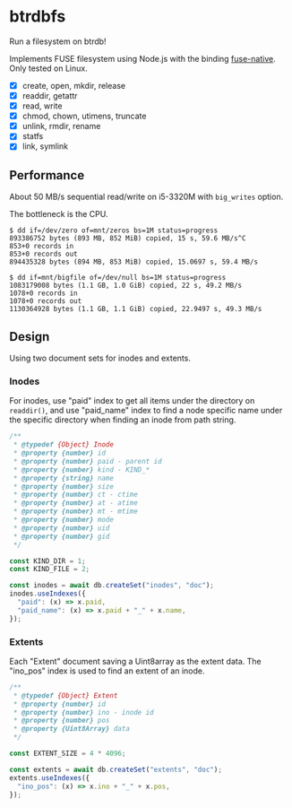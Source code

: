 # btrdbfs

Run a filesystem on btrdb!

Implements FUSE filesystem using Node.js with the binding
[fuse-native](https://github.com/fuse-friends/fuse-native). Only tested on
Linux.

- [x] create, open, mkdir, release
- [x] readdir, getattr
- [x] read, write
- [x] chmod, chown, utimens, truncate
- [x] unlink, rmdir, rename
- [x] statfs
- [x] link, symlink

## Performance

About 50 MB/s sequential read/write on i5-3320M with `big_writes` option.

The bottleneck is the CPU.

```
$ dd if=/dev/zero of=mnt/zeros bs=1M status=progress
893386752 bytes (893 MB, 852 MiB) copied, 15 s, 59.6 MB/s^C
853+0 records in
853+0 records out
894435328 bytes (894 MB, 853 MiB) copied, 15.0697 s, 59.4 MB/s
```

```
$ dd if=mnt/bigfile of=/dev/null bs=1M status=progress
1083179008 bytes (1.1 GB, 1.0 GiB) copied, 22 s, 49.2 MB/s
1078+0 records in
1078+0 records out
1130364928 bytes (1.1 GB, 1.1 GiB) copied, 22.9497 s, 49.3 MB/s
```

## Design

Using two document sets for inodes and extents.

### Inodes

For inodes, use "paid" index to get all items under the directory on
`readdir()`, and use "paid_name" index to find a node specific name under the
specific directory when finding an inode from path string.

```js
/**
 * @typedef {Object} Inode
 * @property {number} id
 * @property {number} paid - parent id
 * @property {number} kind - KIND_*
 * @property {string} name
 * @property {number} size
 * @property {number} ct - ctime
 * @property {number} at - atime
 * @property {number} mt - mtime
 * @property {number} mode
 * @property {number} uid
 * @property {number} gid
 */

const KIND_DIR = 1;
const KIND_FILE = 2;

const inodes = await db.createSet("inodes", "doc");
inodes.useIndexes({
  "paid": (x) => x.paid,
  "paid_name": (x) => x.paid + "_" + x.name,
});
```

### Extents

Each "Extent" document saving a Uint8array as the extent data. The "ino_pos"
index is used to find an extent of an inode.

```js
/**
 * @typedef {Object} Extent
 * @property {number} id
 * @property {number} ino - inode id
 * @property {number} pos
 * @property {Uint8Array} data
 */

const EXTENT_SIZE = 4 * 4096;

const extents = await db.createSet("extents", "doc");
extents.useIndexes({
  "ino_pos": (x) => x.ino + "_" + x.pos,
});
```
